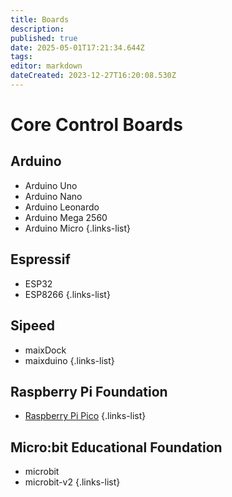 ```yaml
---
title: Boards
description: 
published: true
date: 2025-05-01T17:21:34.644Z
tags: 
editor: markdown
dateCreated: 2023-12-27T16:20:08.530Z
---
```


# Core Control Boards

## Arduino

- Arduino Uno
- Arduino Nano
- Arduino Leonardo
- Arduino Mega 2560
- Arduino Micro
{.links-list}

## Espressif

- ESP32
- ESP8266
{.links-list}

## Sipeed

- maixDock
- maixduino
{.links-list}

## Raspberry Pi Foundation

- [Raspberry Pi Pico](general-hardware-guidelines/boards/raspberry-pi-pico)
{.links-list}

## Micro:bit Educational Foundation

- microbit
- microbit-v2
{.links-list}